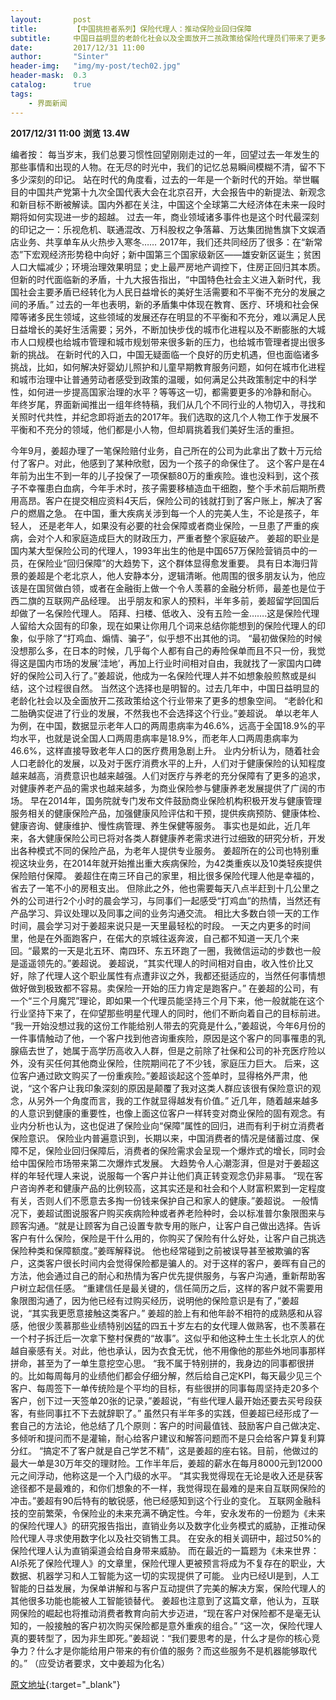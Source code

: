 ```yaml
---
layout:       post
title:        【中国挑担者系列】保险代理人：推动保险业回归保障
subtitle:     中国日益明显的老龄化社会以及全面放开二孩政策给保险代理员们带来了更多的想象空间。
date:         2017/12/31 11:00
author:       "Sinter"
header-img:   "img/my-post/tech02.jpg"
header-mask:  0.3
catalog:      true
tags:
    - 界面新闻
---
```


**2017/12/31 11:00**  **浏览 13.4W**

> 
编者按：
每当岁末，我们总要习惯性回望刚刚走过的一年，回望过去一年发生的那些事情和出现的人物。在无尽的时光中，我们的记忆总易瞬间模糊不清，留不下多少深刻的印记。
站在时代的角度看，过去的一年是一个新时代的开始。举世瞩目的中国共产党第十九次全国代表大会在北京召开，大会报告中的新提法、新观念和新目标不断被解读。国内外都在关注，中国这个全球第二大经济体在未来一段时期将如何实现进一步的超越。
过去一年，商业领域诸多事件也是这个时代最深刻的印记之一：乐视危机、联通混改、万科股权之争落幕、万达集团抛售旗下文娱酒店业务、共享单车从火热步入寒冬……
2017年，我们还共同经历了很多：在“新常态”下宏观经济形势稳中向好；新中国第三个国家级新区——雄安新区诞生；贫困人口大幅减少；环境治理效果明显；史上最严房地产调控下，住房正回归其本质。
但新的时代面临新的矛盾，十九大报告指出，“中国特色社会主义进入新时代，我国社会主要矛盾已经转化为人民日益增长的美好生活需要和不平衡不充分的发展之间的矛盾。”
过去的一年也表明，新的矛盾集中体现在教育、医疗、环境和社会保障等诸多民生领域，这些领域的发展还存在明显的不平衡和不充分，难以满足人民日益增长的美好生活需要；另外，不断加快步伐的城市化进程以及不断膨胀的大城市人口规模也给城市管理和城市规划带来很多新的压力，也给城市管理者提出很多新的挑战。
在新时代的入口，中国无疑面临一个良好的历史机遇，但也面临诸多挑战，比如，如何解决好婴幼儿照护和儿童早期教育服务问题，如何在城市化进程和城市治理中让普通劳动者感受到政策的温暖，如何满足公共政策制定中的科学性，如何进一步提高国家治理的水平？等等这一切，都需要更多的冷静和耐心。
年终岁尾，界面新闻推出一组年终特稿，我们从几个不同行业的人物切入，寻找和关照时代共性，并纪念即将逝去的2017年。我们选取的这几个人物工作于发展不平衡和不充分的领域，他们都是小人物，但却肩挑着我们美好生活的重担。

今年9月，姜超办理了一笔保险赔付业务，自己所在的公司为此拿出了数十万元给付了客户。对此，他感到了某种欣慰，因为一个孩子的命保住了。
这个客户是在4年前为出生不到一年的儿子投保了一项保额80万的重疾险。谁也没料到，这个孩子不幸罹患白血病，今年手术时，孩子需要移植造血干细胞，整个手术前后期所费用高昂。客户在提交相应资料4天后，保险公司的钱就打到了客户账上，解决了客户的燃眉之急。
在中国，重大疾病关涉到每一个人的完美人生，不论是孩子，年轻人， 还是老年人，如果没有必要的社会保障或者商业保险，一旦患了严重的疾病，会对个人和家庭造成巨大的财政压力，严重者整个家庭破产。
姜超的职业是国内某大型保险公司的代理人，1993年出生的他是中国657万保险营销员中的一员，在保险业“回归保障”的大趋势下，这个群体显得愈发重要。
具有日本海归背景的姜超是个老北京人，他人安静本分，逻辑清晰。他周围的很多朋友认为，他应该是在国贸做白领，或者在金融街上做一个令人羡慕的金融分析师，最差也是位于西二旗的互联网产品经理。
出乎朋友和家人的预料，半年多前，姜超留学回国后却做了一名保险代理人。
陌拜、扫楼、低收入、没有五险一金…….这是保险代理人留给大众固有的印象，现在如果让你用几个词来总结你能想到的保险代理人的印象，似乎除了“打鸡血、煽情、骗子”，似乎想不出其他的词。
“最初做保险的时候没想那么多，在日本的时候，几乎每个人都有自己的寿险保单而且不只一份，我觉得这是国内市场的发展’洼地’，再加上行业时间相对自由，我就找了一家国内口碑好的保险公司入行了。”姜超说，他成为一名保险代理人并不如想象般煎熬或是纠结，这个过程很自然。
当然这个选择也是明智的。过去几年中，中国日益明显的老龄化社会以及全面放开二孩政策给这个行业带来了更多的想象空间。
“老龄化和二胎确实促进了行业的发展，不然我也不会选择这个行业。”姜超说。
单以老年人为例，在中国，数据显示老年人口的两周患病率为46.6%，远高于全国18.9%的平均水平，也就是说全国人口两周患病率是18.9%，而老年人口两周患病率为46.6%，这样直接导致老年人口的医疗费用急剧上升。
业内分析认为，随着社会人口老龄化的发展，以及对于医疗消费水平的上升，人们对于健康保险的认知程度越来越高，消费意识也越来越强。人们对医疗与养老的充分保障有了更多的追求，对健康养老产品的需求也越来越多，为商业保险参与健康养老发展提供了广阔的市场。
早在2014年，国务院就专门发布文件鼓励商业保险机构积极开发与健康管理服务相关的健康保险产品，加强健康风险评估和干预，提供疾病预防、健康体检、健康咨询、健康维护、慢性病管理、养生保健等服务。
事实也是如此，近几年来，各大健康保险公司已将对各类人群健康养老需求进行过细致的研究分析，开发出各种模式不同的保险产品，为老年人提供专业服务。
姜超所在的公司也特别重视这块业务，在2014年就开始推出重大疾病保险，为42类重疾以及10类轻疾提供保险赔付保障。
姜超住在南三环自己的家里，相比很多保险代理人他是幸福的，省去了一笔不小的房租支出。
但除此之外，他也需要每天八点半赶到十几公里之外的公司进行2个小时的晨会学习，与同事们一起感受“打鸡血”的热情，当然还有产品学习、异议处理以及同事之间的业务沟通交流。
相比大多数白领一天的工作时间，晨会学习对于姜超来说只是一天里最轻松的时段。
一天之内更多的时间里，他是在外面跑客户，在偌大的京城往返奔波，自己都不知道一天几个来回。“最累的一天是北五环、南四环、东五环跑了一圈，我微信运动的步数也一般是遥遥领先的。”姜超说。
姜超说，“其实代理人的时间相对自由，收入性价比又好，除了代理人这个职业属性有点遭非议之外，我都还挺适应的，当然任何事情想做好做到极致都不容易。卖保险一开始的压力肯定是跑客户。”
在姜超的公司，有一个“三个月魔咒”理论，即如果一个代理员能坚持三个月下来，他一般就能在这个行业坚持下来了，在仰望那些明星代理人的同时，他们不断向着自己的目标前进。
“我一开始没想过我的这份工作能给别人带去的究竟是什么，”姜超说，今年6月份的一件事情触动了他，一个客户找到他咨询重疾险，原因是这个客户的同事罹患的乳腺癌去世了，她属于高学历高收入人群，但是之前除了社保和公司的补充医疗险以外，没有买任何其他商业保险，住院期间花了不少钱，家庭压力巨大。
后来，这位客户通过欧文购买了一份重疾险。”姜超谈起这个签单时，显得格外严肃，他说，“这个客户让我印象深刻的原因是颠覆了我对这类人群应该很有保险意识的观念，从另外一个角度而言，我的工作就显得越发有价值。”
近几年，随着越来越多的人意识到健康的重要性，也像上面这位客户一样转变对商业保险的固有观念。有业内分析也认为，这也促进了保险业向“保障”属性的回归，进而有利于树立消费者保险意识。
保险业内普遍意识到，长期以来，中国消费者的情况是储蓄过度、保障不足，保险业回归保障后，消费者的保险需求会呈现一个爆炸式的增长，同时会给中国保险市场带来第二次爆炸式发展。
大趋势令人心潮澎湃，但是对于姜超这样的年轻代理人来说，说服每一个客户并让他们真正转变观念仍非易事。
“现在客户咨询养老和健康产品的比例较高，这其实还是和社会和个人财富积累到一定程度有关，否则人们不愿意去多掏一份钱来保护自己和家人的健康。”姜超说。
一般情况下，姜超试图说服客户购买疾病险种或者养老险种时，会以标准普尔象限图来与顾客沟通。“就是让顾客为自己设置专款专用的账户，让客户自己做出选择。告诉客户有什么保险，保险是干什么用的，你购买了保险有什么好处，让客户自己挑选保险种类和保障额度。”姜晖解释说。
他也经常碰到之前被误导甚至被欺骗的客户，这类客户很长时间内会觉得保险都是骗人的。对于这样的客户，姜晖有自己的方法，他会通过自己的耐心和热情为客户优先提供服务，与客户沟通，重新帮助客户树立起信任感。
“重建信任是最关键的，信任简历之后，这样的客户就不需要用象限图沟通了，因为他已经有过购买经历，说明他的保险意识是有了，”姜超说，“其实我更愿意接触这类客户。”
姜超的脸上有和他年龄不相符的成熟感和从容感，他很少羡慕那些业绩特别凶猛的四五十岁左右的女代理人做熟客，也不羡慕在一个村子拆迁后一次拿下整村保费的“故事”。这似乎和他这种土生土长北京人的优越自豪感有关。对此，他也承认，因为衣食无忧，他不用像他的那些外地同事那样拼命，甚至为了一单生意挖空心思。
“我不属于特别拼的，我身边的同事都很拼的。比如每周每月的业绩他们都会仔细分解，然后给自己定KPI，每天最少见三个客户、每周签下一单传统险是个平均的目标，有些很拼的同事每周坚持走20多个客户，创下过一天签单20张的记录，”姜超说，“有些代理人最开始还要去买号段获客，有些同事扛不下去就辞职了。”
虽然只有半年多的实践，但姜超已经形成了一套自己的方法论，他总结了几个原则：客户的时间最值钱、鼓励客户自己做决定、多倾听和提问而不是灌输，耐心给客户建议和解答问题而不是只会给客户算复利算分红。
“搞定不了客户就是自己学艺不精”，这是姜超的座右铭。目前，他做过的最大一单是30万年交的理财险。工作半年后，姜超的薪水在每月8000元到12000元之间浮动，他称这是一个入门级的水平。
“其实我觉得现在无论是收入还是获客途径都不是最难的，和你们想象的不一样，我觉得现在最难的是来自互联网保险的冲击。”姜超有90后特有的敏锐感，他已经感知到这个行业的变化。
互联网金融科技的空前繁荣，令保险业的未来充满不确定性。今年，安永发布的一份题为《未来的保险代理人》的研究报告指出，直销业务以及数字化业务模式的威胁，正推动保险代理人寻求使用数字化以及社交销售工具。
在安永的相关调研中，超过50%的保险代理人认为直销渠道会给自身带来威胁。
而在最近的一篇题为《未来世界：AI杀死了保险代理人》的文章里，保险代理人更被预言将成为不复存在的职业，大数据、机器学习和人工智能为这一切的实现提供了可能。
业内已经UI是到，人工智能的日益发展，为保单讲解和与客户互动提供了完美的解决方案，保险代理人的其他很多功能也能被人工智能锁替代。
姜超也注意到了这篇文章，他认为，互联网保险的崛起也将推动消费者教育向前大步迈进，“现在客户对保险都不是毫无认知的，一般接触的客户初次购买保险都是意外重疾的组合。”
“这一次，保险代理人真的要转型了，因为非生即死。”姜超说：“我们要思考的是，什么才是你的核心竞争力？什么才是你能给用户带来的有价值的服务？而这些服务不是机器能够取代的。”
（应受访者要求，文中姜超为化名）


[原文地址](http://www.jiemian.com/article/1852198.html){:target="_blank"}


